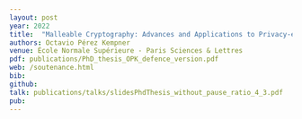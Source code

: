 ```yaml
---
layout: post
year: 2022
title:  "Malleable Cryptography: Advances and Applications to Privacy-enhancing Technologies"
authors: Octavio Pérez Kempner
venue: École Normale Supérieure - Paris Sciences & Lettres
pdf: publications/PhD_thesis_OPK_defence_version.pdf
web: /soutenance.html
bib: 
github: 
talk: publications/talks/slidesPhdThesis_without_pause_ratio_4_3.pdf
pub: 
---
```


